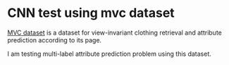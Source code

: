 # CNN test using mvc dataset

[MVC dataset](https://github.com/MVC-Datasets/MVC) is a dataset for view-invariant clothing retrieval and attribute prediction according to its page.

I am testing multi-label attribute prediction problem using this dataset.
